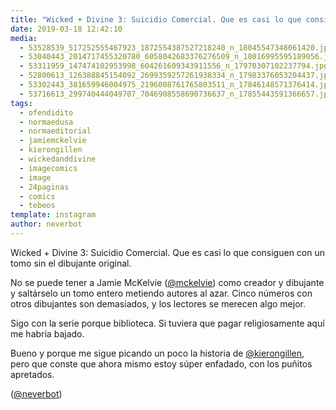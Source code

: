```yaml
---
title: "Wicked + Divine 3: Suicidio Comercial. Que es casi lo que consiguen con un tomo sin el dibujante original"
date: 2019-03-18 12:42:10
media: 
  - 53528539_517252555467923_1872554387527218240_n_18045547348061420.jpg
  - 53040443_2014717455320780_6058042683376276509_n_18016995595189056.jpg
  - 53311959_147474102953998_604261609343911556_n_17970307102237794.jpg
  - 52800613_126388845154092_2699359257261938334_n_17983376053204437.jpg
  - 53302443_381659946004975_2196008761765803511_n_17846148571376414.jpg
  - 53716613_299740444049707_7046908558690736637_n_17855443591366657.jpg
tags: 
  - ofendidito
  - normaedusa
  - normaeditorial
  - jamiemckelvie
  - kierongillen
  - wickedanddivine
  - imagecomics
  - image
  - 24paginas
  - comics
  - tebeos
template: instagram
author: neverbot
---
```


Wicked + Divine 3: Suicidio Comercial. Que es casi lo que consiguen con un tomo sin el dibujante original.


No se puede tener a Jamie McKelvie ([@mckelvie](https://instagram.com/mckelvie)) como creador y dibujante y saltárselo un tomo entero metiendo autores al azar. Cinco números con otros dibujantes son demasiados, y los lectores se merecen algo mejor.


Sigo con la serie porque biblioteca. Si tuviera que pagar religiosamente aquí me habría bajado.


Bueno y porque me sigue picando un poco la historia de [@kierongillen](https://instagram.com/kierongillen), pero que conste que ahora mismo estoy súper enfadado, con los puñitos apretados.


([@neverbot](https://instagram.com/neverbot))
